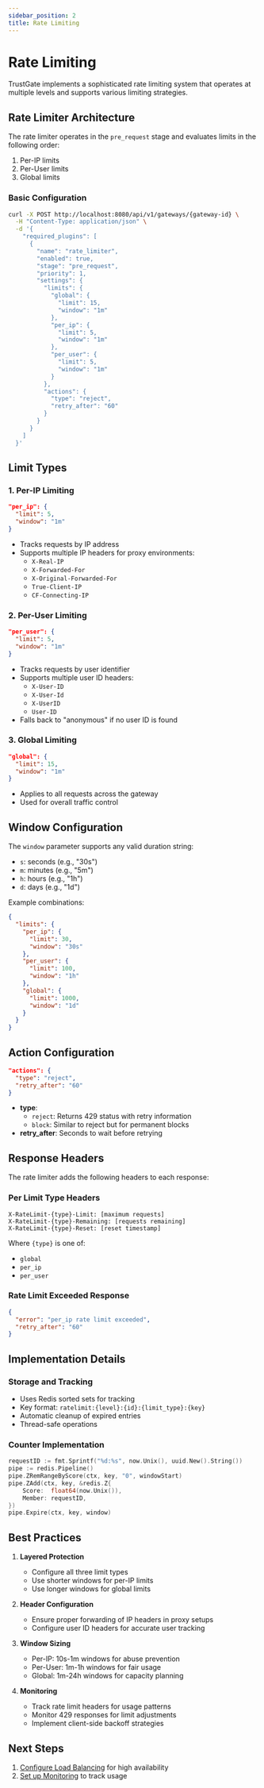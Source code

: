 ```yaml
---
sidebar_position: 2
title: Rate Limiting
---
```


# Rate Limiting

TrustGate implements a sophisticated rate limiting system that operates at multiple levels and supports various limiting strategies.

## Rate Limiter Architecture

The rate limiter operates in the `pre_request` stage and evaluates limits in the following order:
1. Per-IP limits
2. Per-User limits
3. Global limits

### Basic Configuration

```bash
curl -X POST http://localhost:8080/api/v1/gateways/{gateway-id} \
  -H "Content-Type: application/json" \
  -d '{
    "required_plugins": [
      {
        "name": "rate_limiter",
        "enabled": true,
        "stage": "pre_request",
        "priority": 1,
        "settings": {
          "limits": {
            "global": {
              "limit": 15,
              "window": "1m"
            },
            "per_ip": {
              "limit": 5,
              "window": "1m"
            },
            "per_user": {
              "limit": 5,
              "window": "1m"
            }
          },
          "actions": {
            "type": "reject",
            "retry_after": "60"
          }
        }
      }
    ]
  }'
```

## Limit Types

### 1. Per-IP Limiting
```json
"per_ip": {
  "limit": 5,
  "window": "1m"
}
```
- Tracks requests by IP address
- Supports multiple IP headers for proxy environments:
  - `X-Real-IP`
  - `X-Forwarded-For`
  - `X-Original-Forwarded-For`
  - `True-Client-IP`
  - `CF-Connecting-IP`

### 2. Per-User Limiting
```json
"per_user": {
  "limit": 5,
  "window": "1m"
}
```
- Tracks requests by user identifier
- Supports multiple user ID headers:
  - `X-User-ID`
  - `X-User-Id`
  - `X-UserID`
  - `User-ID`
- Falls back to "anonymous" if no user ID is found

### 3. Global Limiting
```json
"global": {
  "limit": 15,
  "window": "1m"
}
```
- Applies to all requests across the gateway
- Used for overall traffic control

## Window Configuration

The `window` parameter supports any valid duration string:
- `s`: seconds (e.g., "30s")
- `m`: minutes (e.g., "5m")
- `h`: hours (e.g., "1h")
- `d`: days (e.g., "1d")

Example combinations:
```json
{
  "limits": {
    "per_ip": {
      "limit": 30,
      "window": "30s"
    },
    "per_user": {
      "limit": 100,
      "window": "1h"
    },
    "global": {
      "limit": 1000,
      "window": "1d"
    }
  }
}
```

## Action Configuration

```json
"actions": {
  "type": "reject",
  "retry_after": "60"
}
```

- **type**: 
  - `reject`: Returns 429 status with retry information
  - `block`: Similar to reject but for permanent blocks
- **retry_after**: Seconds to wait before retrying

## Response Headers

The rate limiter adds the following headers to each response:

### Per Limit Type Headers
```
X-RateLimit-{type}-Limit: [maximum requests]
X-RateLimit-{type}-Remaining: [requests remaining]
X-RateLimit-{type}-Reset: [reset timestamp]
```
Where `{type}` is one of:
- `global`
- `per_ip`
- `per_user`

### Rate Limit Exceeded Response
```json
{
  "error": "per_ip rate limit exceeded",
  "retry_after": "60"
}
```

## Implementation Details

### Storage and Tracking
- Uses Redis sorted sets for tracking
- Key format: `ratelimit:{level}:{id}:{limit_type}:{key}`
- Automatic cleanup of expired entries
- Thread-safe operations

### Counter Implementation
```go
requestID := fmt.Sprintf("%d:%s", now.Unix(), uuid.New().String())
pipe := redis.Pipeline()
pipe.ZRemRangeByScore(ctx, key, "0", windowStart)
pipe.ZAdd(ctx, key, &redis.Z{
    Score:  float64(now.Unix()),
    Member: requestID,
})
pipe.Expire(ctx, key, window)
```

## Best Practices

1. **Layered Protection**
   - Configure all three limit types
   - Use shorter windows for per-IP limits
   - Use longer windows for global limits

2. **Header Configuration**
   - Ensure proper forwarding of IP headers in proxy setups
   - Configure user ID headers for accurate user tracking

3. **Window Sizing**
   - Per-IP: 10s-1m windows for abuse prevention
   - Per-User: 1m-1h windows for fair usage
   - Global: 1m-24h windows for capacity planning

4. **Monitoring**
   - Track rate limit headers for usage patterns
   - Monitor 429 responses for limit adjustments
   - Implement client-side backoff strategies

## Next Steps

1. [Configure Load Balancing](./load-balancing.md) for high availability
2. [Set up Monitoring](../monitoring/overview.md) to track usage
